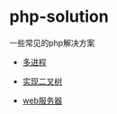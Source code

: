 # php-solution

一些常见的php解决方案

- [多进程](多进程/README.md)

- [实现二叉树](二叉树实现/README.md)

- [web服务器](实现web服务器/README.md)